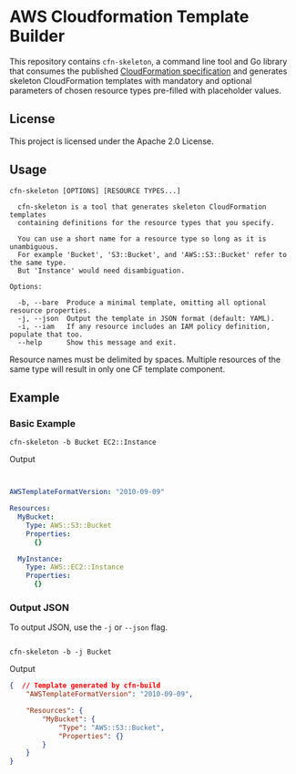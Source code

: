 # AWS Cloudformation Template Builder

This repository contains `cfn-skeleton`, a command line tool and Go library that consumes the published [CloudFormation specification](https://docs.aws.amazon.com/AWSCloudFormation/latest/UserGuide/cfn-resource-specification.html) and generates skeleton CloudFormation templates with mandatory and optional parameters of chosen resource types pre-filled with placeholder values.

## License

This project is licensed under the Apache 2.0 License. 

## Usage

```console
cfn-skeleton [OPTIONS] [RESOURCE TYPES...]

  cfn-skeleton is a tool that generates skeleton CloudFormation templates
  containing definitions for the resource types that you specify.

  You can use a short name for a resource type so long as it is unambiguous.
  For example 'Bucket', 'S3::Bucket', and 'AWS::S3::Bucket' refer to the same type.
  But 'Instance' would need disambiguation.

Options:

  -b, --bare  Produce a minimal template, omitting all optional resource properties.
  -j, --json  Output the template in JSON format (default: YAML).
  -i, --iam   If any resource includes an IAM policy definition, populate that too.
  --help      Show this message and exit.
```

Resource names must be delimited by spaces. Multiple resources of the same type will result in only one CF template component.

## Example

### Basic Example

```console
cfn-skeleton -b Bucket EC2::Instance
```

Output
```yaml


AWSTemplateFormatVersion: "2010-09-09"

Resources:
  MyBucket:
    Type: AWS::S3::Bucket
    Properties:
      {}

  MyInstance:
    Type: AWS::EC2::Instance
    Properties:
      {} 

```

### Output JSON

To output JSON, use the `-j` or `--json` flag.

```console

cfn-skeleton -b -j Bucket
```

Output
```json
{  // Template generated by cfn-build
    "AWSTemplateFormatVersion": "2010-09-09",

    "Resources": {
        "MyBucket": {
            "Type": "AWS::S3::Bucket",
            "Properties": {}
        }
    }
}
```

